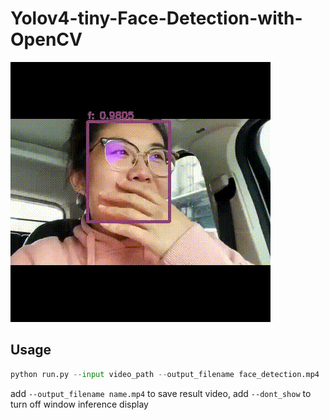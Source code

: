 # Yolov4-tiny-Face-Detection-with-OpenCV

![image](https://github.com/chihyili/Yolov4-tiny-Face-Detection-with-OpenCV/blob/main/images/show_inference.gif)

## Usage
```python
python run.py --input video_path --output_filename face_detection.mp4
```

add `--output_filename name.mp4` to save result video, add `--dont_show` to turn off window inference display
